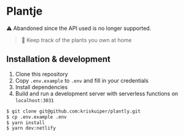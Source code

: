 # Plantje
⚠️ Abandoned since the API used is no longer supported.

> 🌱 Keep track of the plants you own at home

## Installation & development
1. Clone this repository
2. Copy `.env.example` to `.env` and fill in your credentials
3. Install dependencies
4. Build and run a development server with serverless functions on `localhost:3031`

```bash
$ git clone git@github.com:kriskuiper/plantly.git
$ cp .env.example .env
$ yarn install
$ yarn dev:netlify
```
